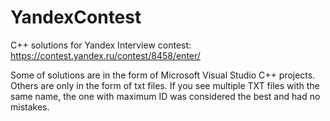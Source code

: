 # YandexContest
C++ solutions for Yandex Interview contest: https://contest.yandex.ru/contest/8458/enter/

Some of solutions are in the form of Microsoft Visual Studio C++ projects.
Others are only in the form of txt files. If you see multiple TXT files with the same name, the one with maximum ID was considered the best and had no mistakes.
